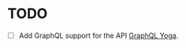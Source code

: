 # TODO

- [ ] Add GraphQL support for the API [GraphQL Yoga](https://the-guild.dev/graphql/yoga-server/docs).
